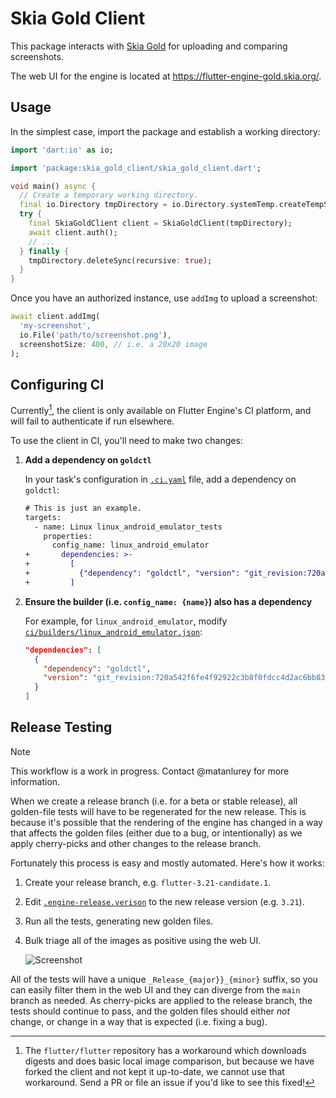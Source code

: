 # Skia Gold Client

This package interacts with [Skia Gold][] for uploading and comparing
screenshots.

[skia gold]: https://skia.org/docs/dev/testing/skiagold/

The web UI for the engine is located at <https://flutter-engine-gold.skia.org/>.

## Usage

In the simplest case, import the package and establish a working directory:

```dart
import 'dart:io' as io;

import 'package:skia_gold_client/skia_gold_client.dart';

void main() async {
  // Create a temporary working directory.
  final io.Directory tmpDirectory = io.Directory.systemTemp.createTempSync('skia_gold_wd');
  try {
    final SkiaGoldClient client = SkiaGoldClient(tmpDirectory);
    await client.auth();
    // ...
  } finally {
    tmpDirectory.deleteSync(recursive: true);
  }
}
```

Once you have an authorized instance, use `addImg` to upload a screenshot:

```dart
await client.addImg(
  'my-screenshot',
  io.File('path/to/screenshot.png'),
  screenshotSize: 400, // i.e. a 20x20 image
);
```

## Configuring CI

Currently[^1], the client is only available on Flutter Engine's CI platform, and
will fail to authenticate if run elsewhere.

To use the client in CI, you'll need to make two changes:

[^1]:
    The `flutter/flutter` repository has a workaround which downloads digests
    and does basic local image comparison, but because we have forked the
    client and not kept it up-to-date, we cannot use that workaround. Send
    a PR or file an issue if you'd like to see this fixed!

1. **Add a dependency on `goldctl`**

   In your task's configuration in [`.ci.yaml`](../../.ci.yaml) file, add a
   dependency on `goldctl`:

   ```diff
   # This is just an example.
   targets:
     - name: Linux linux_android_emulator_tests
       properties:
         config_name: linux_android_emulator
   +       dependencies: >-
   +         [
   +           {"dependency": "goldctl", "version": "git_revision:720a542f6fe4f92922c3b8f0fdcc4d2ac6bb83cd"}
   +         ]
   ```

2. **Ensure the builder (i.e. `config_name: {name}`) also has a dependency**

   For example, for `linux_android_emulator`, modify
   [`ci/builders/linux_android_emulator.json`](../../ci/builders/linux_android_emulator.json):

   ```json
   "dependencies": [
     {
       "dependency": "goldctl",
       "version": "git_revision:720a542f6fe4f92922c3b8f0fdcc4d2ac6bb83cd"
     }
   ]
   ```

## Release Testing

> [!NOTE]
> This workflow is a work in progress. Contact @matanlurey for more information.

When we create a release branch (i.e. for a beta or stable release), all
golden-file tests will have to be regenerated for the new release. This is
because it's possible that the rendering of the engine has changed in a way
that affects the golden files (either due to a bug, or intentionally) as we
apply cherry-picks and other changes to the release branch.

Fortunately this process is easy and mostly automated. Here's how it works:

1. Create your release branch, e.g. `flutter-3.21-candidate.1`.
1. Edit [`.engine-release.verison`](../../.engine-release.version) to the new
   release version (e.g. `3.21`).
1. Run all the tests, generating new golden files.
1. Bulk triage all of the images as positive using the web UI.

   ![Screenshot](https://github.com/flutter/flutter/assets/168174/a327ffc0-95b3-4d3a-9d36-052e0607a1e5)

All of the tests will have a unique `_Release_{major}}_{minor}` suffix, so you
can easily filter them in the web UI and they can diverge from the `main` branch
as needed. As cherry-picks are applied to the release branch, the tests should
continue to pass, and the golden files should either _not_ change, or change in
a way that is expected (i.e. fixing a bug).
